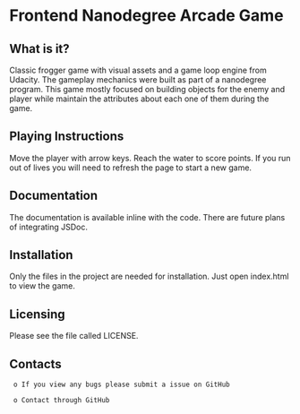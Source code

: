 Frontend Nanodegree Arcade Game
===============================

  **What is it?**
  -----------

  Classic frogger game with visual assets and a game loop engine from Udacity. The gameplay mechanics were built as part of a nanodegree program. This game mostly focused on building objects for the enemy and player while maintain the attributes about each one of them during the game.

  **Playing Instructions**
  -------------

  Move the player with arrow keys. Reach the water to score points. If you run out of lives you will need to refresh the page to start a new game.

  **Documentation**
  -------------

  The documentation is available inline with the code. There are future plans of integrating JSDoc.

  **Installation**
  ------------

  Only the files in the project are needed for installation. Just open index.html to view the game.

  **Licensing**
  ---------

  Please see the file called LICENSE.


  **Contacts**
  --------

     o If you view any bugs please submit a issue on GitHub

     o Contact through GitHub
